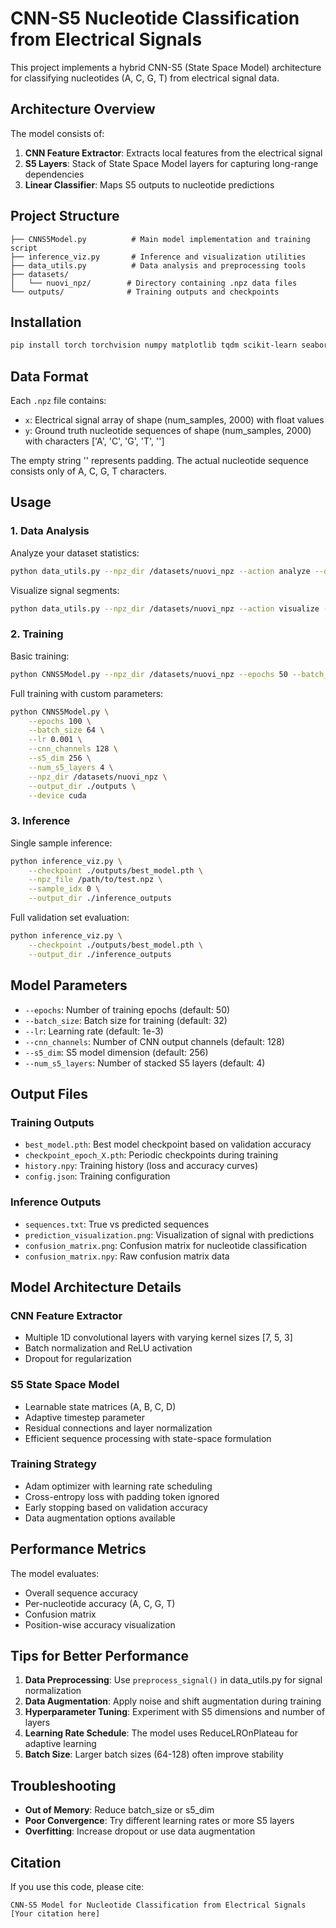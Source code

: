 # CNN-S5 Nucleotide Classification from Electrical Signals

This project implements a hybrid CNN-S5 (State Space Model) architecture for classifying nucleotides (A, C, G, T) from electrical signal data.

## Architecture Overview

The model consists of:
1. **CNN Feature Extractor**: Extracts local features from the electrical signal
2. **S5 Layers**: Stack of State Space Model layers for capturing long-range dependencies
3. **Linear Classifier**: Maps S5 outputs to nucleotide predictions

## Project Structure

```
├── CNNS5Model.py          # Main model implementation and training script
├── inference_viz.py       # Inference and visualization utilities
├── data_utils.py          # Data analysis and preprocessing tools
├── datasets/
│   └── nuovi_npz/        # Directory containing .npz data files
└── outputs/              # Training outputs and checkpoints
```

## Installation

```bash
pip install torch torchvision numpy matplotlib tqdm scikit-learn seaborn scipy
```

## Data Format

Each `.npz` file contains:
- `x`: Electrical signal array of shape (num_samples, 2000) with float values
- `y`: Ground truth nucleotide sequences of shape (num_samples, 2000) with characters ['A', 'C', 'G', 'T', '']

The empty string '' represents padding. The actual nucleotide sequence consists only of A, C, G, T characters.

## Usage

### 1. Data Analysis

Analyze your dataset statistics:

```bash
python data_utils.py --npz_dir /datasets/nuovi_npz --action analyze --output_dir ./data_analysis
```

Visualize signal segments:

```bash
python data_utils.py --npz_dir /datasets/nuovi_npz --action visualize --npz_file /path/to/specific.npz
```

### 2. Training

Basic training:

```bash
python CNNS5Model.py --npz_dir /datasets/nuovi_npz --epochs 50 --batch_size 32
```

Full training with custom parameters:

```bash
python CNNS5Model.py \
    --epochs 100 \
    --batch_size 64 \
    --lr 0.001 \
    --cnn_channels 128 \
    --s5_dim 256 \
    --num_s5_layers 4 \
    --npz_dir /datasets/nuovi_npz \
    --output_dir ./outputs \
    --device cuda
```

### 3. Inference

Single sample inference:

```bash
python inference_viz.py \
    --checkpoint ./outputs/best_model.pth \
    --npz_file /path/to/test.npz \
    --sample_idx 0 \
    --output_dir ./inference_outputs
```

Full validation set evaluation:

```bash
python inference_viz.py \
    --checkpoint ./outputs/best_model.pth \
    --output_dir ./inference_outputs
```

## Model Parameters

- `--epochs`: Number of training epochs (default: 50)
- `--batch_size`: Batch size for training (default: 32)
- `--lr`: Learning rate (default: 1e-3)
- `--cnn_channels`: Number of CNN output channels (default: 128)
- `--s5_dim`: S5 model dimension (default: 256)
- `--num_s5_layers`: Number of stacked S5 layers (default: 4)

## Output Files

### Training Outputs
- `best_model.pth`: Best model checkpoint based on validation accuracy
- `checkpoint_epoch_X.pth`: Periodic checkpoints during training
- `history.npy`: Training history (loss and accuracy curves)
- `config.json`: Training configuration

### Inference Outputs
- `sequences.txt`: True vs predicted sequences
- `prediction_visualization.png`: Visualization of signal with predictions
- `confusion_matrix.png`: Confusion matrix for nucleotide classification
- `confusion_matrix.npy`: Raw confusion matrix data

## Model Architecture Details

### CNN Feature Extractor
- Multiple 1D convolutional layers with varying kernel sizes [7, 5, 3]
- Batch normalization and ReLU activation
- Dropout for regularization

### S5 State Space Model
- Learnable state matrices (A, B, C, D)
- Adaptive timestep parameter
- Residual connections and layer normalization
- Efficient sequence processing with state-space formulation

### Training Strategy
- Adam optimizer with learning rate scheduling
- Cross-entropy loss with padding token ignored
- Early stopping based on validation accuracy
- Data augmentation options available

## Performance Metrics

The model evaluates:
- Overall sequence accuracy
- Per-nucleotide accuracy (A, C, G, T)
- Confusion matrix
- Position-wise accuracy visualization

## Tips for Better Performance

1. **Data Preprocessing**: Use `preprocess_signal()` in data_utils.py for signal normalization
2. **Data Augmentation**: Apply noise and shift augmentation during training
3. **Hyperparameter Tuning**: Experiment with S5 dimensions and number of layers
4. **Learning Rate Schedule**: The model uses ReduceLROnPlateau for adaptive learning
5. **Batch Size**: Larger batch sizes (64-128) often improve stability

## Troubleshooting

- **Out of Memory**: Reduce batch_size or s5_dim
- **Poor Convergence**: Try different learning rates or more S5 layers
- **Overfitting**: Increase dropout or use data augmentation

## Citation

If you use this code, please cite:
```
CNN-S5 Model for Nucleotide Classification from Electrical Signals
[Your citation here]
```